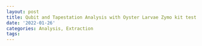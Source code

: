 ```yaml
---
layout: post
title: Qubit and Tapestation Analysis with Oyster Larvae Zymo kit test
date: '2022-01-26'
categories: Analysis, Extraction
tags: 
---
```

